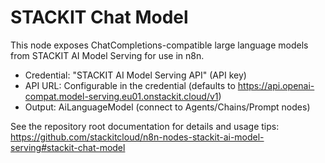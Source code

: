 # STACKIT Chat Model

This node exposes ChatCompletions-compatible large language models from STACKIT AI Model Serving for use in n8n.

- Credential: "STACKIT AI Model Serving API" (API key)
- API URL: Configurable in the credential (defaults to
  <https://api.openai-compat.model-serving.eu01.onstackit.cloud/v1>)
- Output: AiLanguageModel (connect to Agents/Chains/Prompt nodes)

See the repository root documentation for details and usage tips: <https://github.com/stackitcloud/n8n-nodes-stackit-ai-model-serving#stackit-chat-model>
